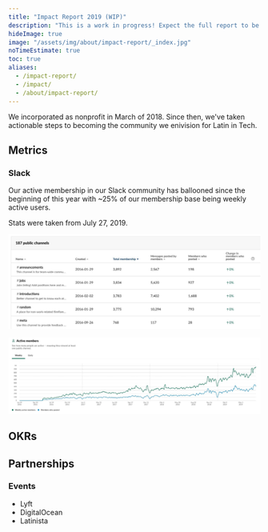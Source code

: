 ```yaml
---
title: "Impact Report 2019 (WIP)"
description: "This is a work in progress! Expect the full report to be ready by ~January 2020."
hideImage: true
image: "/assets/img/about/impact-report/_index.jpg"
noTimeEstimate: true
toc: true
aliases:
  - /impact-report/
  - /impact/
  - /about/impact-report/
---
```


We incorporated as nonprofit in March of 2018. Since then, we've taken actionable steps to becoming the community we enivision for Latin in Tech.

## Metrics

### Slack

Our active membership in our Slack community has ballooned since the beginning of this year with ~25% of our membership base being weekly active users.

Stats were taken from July 27, 2019.

![2019-07-27-slack-public-channels](/assets/img/about/impact-report/2019-07-27-slack-public-channels.jpg)

![2019-07-27-slack-active-members](/assets/img/about/impact-report/2019-07-27-slack-active-members.jpg)

## OKRs

## Partnerships

### Events

- Lyft
- DigitalOcean
- Latinista
